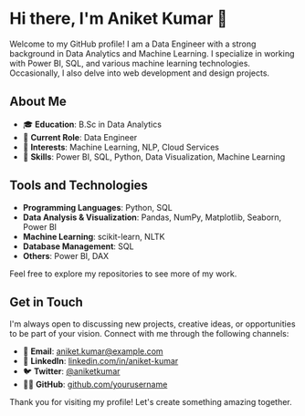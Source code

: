 # Hi there, I'm Aniket Kumar 👋

Welcome to my GitHub profile! I am a Data Engineer with a strong background in Data Analytics and Machine Learning. I specialize in working with Power BI, SQL, and various machine learning technologies. Occasionally, I also delve into web development and design projects.

## About Me

- 🎓 **Education**: B.Sc in Data Analytics
- 💼 **Current Role**: Data Engineer
- 🧠 **Interests**: Machine Learning, NLP, Cloud Services
- 🔧 **Skills**: Power BI, SQL, Python, Data Visualization, Machine Learning

## Tools and Technologies

- **Programming Languages**: Python, SQL
- **Data Analysis & Visualization**: Pandas, NumPy, Matplotlib, Seaborn, Power BI
- **Machine Learning**: scikit-learn, NLTK
- **Database Management**: SQL
- **Others**: Power BI, DAX


Feel free to explore my repositories to see more of my work.

## Get in Touch

I'm always open to discussing new projects, creative ideas, or opportunities to be part of your vision. Connect with me through the following channels:

- 📧 **Email**: aniket.kumar@example.com
- 💼 **LinkedIn**: [linkedin.com/in/aniket-kumar]([https://linkedin.com/in/aniket-kumar](https://www.linkedin.com/in/aniket-kumar-4b1b68141/))
- 🐦 **Twitter**: [@aniketkumar]([https://twitter.com/aniketkumar](https://x.com/ANIKETKUMA96919))
- 👨‍💻 **GitHub**: [github.com/yourusername](https://github.com/Aniket4548)

Thank you for visiting my profile! Let's create something amazing together.

